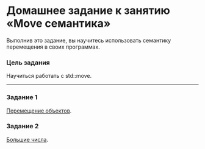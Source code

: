 # Домашнее задание к занятию «Move семантика»

Выполнив это задание, вы научитесь использовать семантику перемещения в своих программах.

### Цель задания

Научиться работать с std::move.


------

### Задание 1

[Перемещение объектов](01).

### Задание 2

[Большие числа](02).



